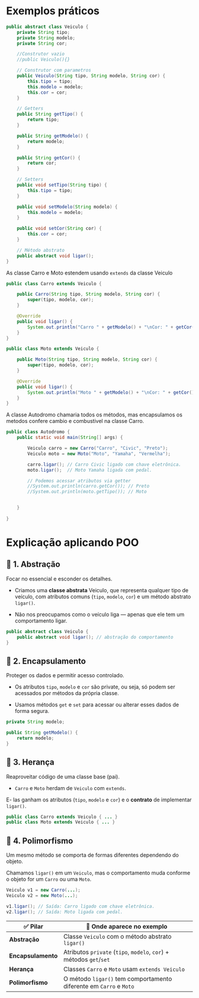 # Exemplos práticos

```java
public abstract class Veiculo {
    private String tipo;
    private String modelo;
    private String cor;

    //Construtor vazio
    //public Veiculo(){}

    // Construtor com parametros
    public Veiculo(String tipo, String modelo, String cor) {
        this.tipo = tipo;
        this.modelo = modelo;
        this.cor = cor;
    }

    // Getters
    public String getTipo() {
        return tipo;
    }

    public String getModelo() {
        return modelo;
    }

    public String getCor() {
        return cor;
    }

    // Setters
    public void setTipo(String tipo) {
        this.tipo = tipo;
    }

    public void setModelo(String modelo) {
        this.modelo = modelo;
    }

    public void setCor(String cor) {
        this.cor = cor;
    }

    // Método abstrato
    public abstract void ligar();
}

```
As classe Carro e Moto estendem usando `extends` da classe Veiculo

```java
public class Carro extends Veiculo {

    public Carro(String tipo, String modelo, String cor) {
        super(tipo, modelo, cor);
    }

    @Override
    public void ligar() {
        System.out.println("Carro " + getModelo() + "\nCor: " + getCor() + "\nligado com chave eletrônica.");
    }
}

```

```java
public class Moto extends Veiculo {

    public Moto(String tipo, String modelo, String cor) {
        super(tipo, modelo, cor);
    }

    @Override
    public void ligar() {
        System.out.println("Moto " + getModelo() + "\nCor: " + getCor() + "\nligada com pedal.");
    }
}
```

A classe Autodromo chamaria todos os métodos, mas encapsulamos os metodos confere cambio e combustivel na classe Carro.

```java
public class Autodromo {
    public static void main(String[] args) {

        Veiculo carro = new Carro("Carro", "Civic", "Preto");
        Veiculo moto = new Moto("Moto", "Yamaha", "Vermelha");

        carro.ligar(); // Carro Civic ligado com chave eletrônica.
        moto.ligar();  // Moto Yamaha ligada com pedal.

        // Podemos acessar atributos via getter
        //System.out.println(carro.getCor()); // Preto
        //System.out.println(moto.getTipo()); // Moto


    }
    
}

```

# Explicação aplicando POO

## 🔹 1. Abstração
Focar no essencial e esconder os detalhes.

- Criamos uma **classe abstrata** Veiculo, que representa qualquer tipo de veículo, com atributos comuns (`tipo`, `modelo`, `cor`) e um método abstrato `ligar()`.

- Não nos preocupamos como o veículo liga — apenas que ele tem um comportamento ligar.

```java
public abstract class Veiculo {
    public abstract void ligar(); // abstração do comportamento
}
```

## 🔹 2. Encapsulamento
Proteger os dados e permitir acesso controlado.

- Os atributos `tipo`, `modelo` e `cor` são private, ou seja, só podem ser acessados por métodos da própria classe.

- Usamos métodos `get` e `set` para acessar ou alterar esses dados de forma segura.

```java
private String modelo;

public String getModelo() {
    return modelo;
}
```

## 🔹 3. Herança
Reaproveitar código de uma classe base (pai).

- `Carro` e `Moto` herdam de `Veiculo` com `extends`.

E- las ganham os atributos (`tipo`, `modelo` e `cor`) e o **contrato** de implementar `ligar()`.

```java
public class Carro extends Veiculo { ... }
public class Moto extends Veiculo { ... }
```

## 🔹 4. Polimorfismo
Um mesmo método se comporta de formas diferentes dependendo do objeto.

Chamamos `ligar()` em um `Veiculo`, mas o comportamento muda conforme o objeto for um `Carro` ou uma `Moto`.

```java
Veiculo v1 = new Carro(...);
Veiculo v2 = new Moto(...);

v1.ligar(); // Saída: Carro ligado com chave eletrônica.
v2.ligar(); // Saída: Moto ligada com pedal.
```

| ✅ Pilar         | 🧩 Onde aparece no exemplo                                           |
|------------------|---------------------------------------------------------------------|
| **Abstração**     | Classe `Veiculo` com o método abstrato `ligar()`                   |
| **Encapsulamento**| Atributos `private` (`tipo`, `modelo`, `cor`) + métodos `get`/`set`|
| **Herança**       | Classes `Carro` e `Moto` usam `extends Veiculo`                    |
| **Polimorfismo**  | O método `ligar()` tem comportamento diferente em `Carro` e `Moto` |
